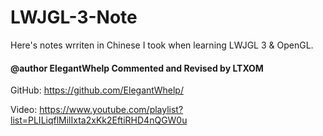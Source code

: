 # LWJGL-3-Note

Here's notes wrriten in Chinese I took when learning LWJGL 3 & OpenGL.




#### @author ElegantWhelp Commented and Revised by LTXOM


GitHub: https://github.com/ElegantWhelp/

Video: https://www.youtube.com/playlist?list=PLILiqflMilIxta2xKk2EftiRHD4nQGW0u
